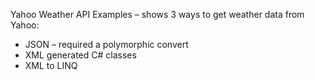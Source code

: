 Yahoo Weather API Examples – shows 3 ways to get weather data from Yahoo:

- JSON – required a polymorphic convert
- XML generated C# classes
- XML to LINQ
